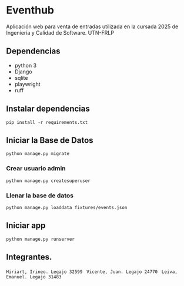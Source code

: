 # Eventhub

Aplicación web para venta de entradas utilizada en la cursada 2025 de Ingeniería y Calidad de Software. UTN-FRLP

## Dependencias

- python 3
- Django
- sqlite
- playwright
- ruff

## Instalar dependencias

`pip install -r requirements.txt`

## Iniciar la Base de Datos

`python manage.py migrate`

### Crear usuario admin

`python manage.py createsuperuser`

### Llenar la base de datos

`python manage.py loaddata fixtures/events.json`

## Iniciar app

`python manage.py runserver`

## Integrantes.
`Hiriart, Irineo. Legajo 32599 `
`Vicente, Juan. Legajo 24770 `
`Leiva, Emanuel. Legajo 31483`